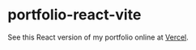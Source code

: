 # portfolio-react-vite
See this React version of my portfolio online at [Vercel](https://portfolio-react-vite-eight.vercel.app/).
